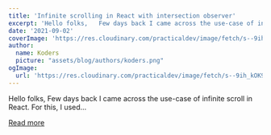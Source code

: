 ```yaml
---
title: 'Infinite scrolling in React with intersection observer'
excerpt: 'Hello folks,   Few days back I came across the use-case of infinite scroll in React. For this, I used...'
date: '2021-09-02'
coverImage: 'https://res.cloudinary.com/practicaldev/image/fetch/s--9ih_kOK9--/c_imagga_scale,f_auto,fl_progressive,h_420,q_auto,w_1000/https://dev-to-uploads.s3.amazonaws.com/uploads/articles/ksycrmgma4q1ty5abz1s.png'
author:
  name: Koders
  picture: "assets/blog/authors/koders.png"
ogImage:
  url: 'https://res.cloudinary.com/practicaldev/image/fetch/s--9ih_kOK9--/c_imagga_scale,f_auto,fl_progressive,h_420,q_auto,w_1000/https://dev-to-uploads.s3.amazonaws.com/uploads/articles/ksycrmgma4q1ty5abz1s.png'
---
```


Hello folks,   Few days back I came across the use-case of infinite scroll in React. For this, I used...

[Read more](https://dev.to/ms_yogii/infinite-scrolling-in-react-with-intersection-observer-22fh)
